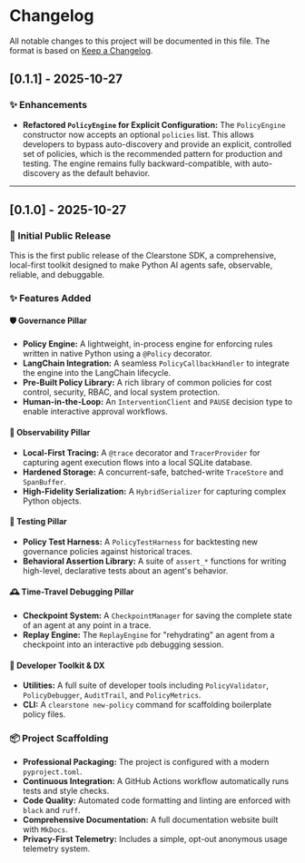 # Changelog

All notable changes to this project will be documented in this file. The format is based on [Keep a Changelog](https://keepachangelog.com/en/1.0.0/).

## [0.1.1] - 2025-10-27

### ✨ Enhancements

*   **Refactored `PolicyEngine` for Explicit Configuration:** The `PolicyEngine` constructor now accepts an optional `policies` list. This allows developers to bypass auto-discovery and provide an explicit, controlled set of policies, which is the recommended pattern for production and testing. The engine remains fully backward-compatible, with auto-discovery as the default behavior.

---

## [0.1.0] - 2025-10-27

### 🎉 Initial Public Release

This is the first public release of the Clearstone SDK, a comprehensive, local-first toolkit designed to make Python AI agents safe, observable, reliable, and debuggable.

### ✨ Features Added

#### 🛡️ Governance Pillar
*   **Policy Engine:** A lightweight, in-process engine for enforcing rules written in native Python using a `@Policy` decorator.
*   **LangChain Integration:** A seamless `PolicyCallbackHandler` to integrate the engine into the LangChain lifecycle.
*   **Pre-Built Policy Library:** A rich library of common policies for cost control, security, RBAC, and local system protection.
*   **Human-in-the-Loop:** An `InterventionClient` and `PAUSE` decision type to enable interactive approval workflows.

#### 🔭 Observability Pillar
*   **Local-First Tracing:** A `@trace` decorator and `TracerProvider` for capturing agent execution flows into a local SQLite database.
*   **Hardened Storage:** A concurrent-safe, batched-write `TraceStore` and `SpanBuffer`.
*   **High-Fidelity Serialization:** A `HybridSerializer` for capturing complex Python objects.

#### 🧪 Testing Pillar
*   **Policy Test Harness:** A `PolicyTestHarness` for backtesting new governance policies against historical traces.
*   **Behavioral Assertion Library:** A suite of `assert_*` functions for writing high-level, declarative tests about an agent's behavior.

#### 🕰️ Time-Travel Debugging Pillar
*   **Checkpoint System:** A `CheckpointManager` for saving the complete state of an agent at any point in a trace.
*   **Replay Engine:** The `ReplayEngine` for "rehydrating" an agent from a checkpoint into an interactive `pdb` debugging session.

#### 🔧 Developer Toolkit & DX
*   **Utilities:** A full suite of developer tools including `PolicyValidator`, `PolicyDebugger`, `AuditTrail`, and `PolicyMetrics`.
*   **CLI:** A `clearstone new-policy` command for scaffolding boilerplate policy files.

### 📦 Project Scaffolding
*   **Professional Packaging:** The project is configured with a modern `pyproject.toml`.
*   **Continuous Integration:** A GitHub Actions workflow automatically runs tests and style checks.
*   **Code Quality:** Automated code formatting and linting are enforced with `black` and `ruff`.
*   **Comprehensive Documentation:** A full documentation website built with `MkDocs`.
*   **Privacy-First Telemetry:** Includes a simple, opt-out anonymous usage telemetry system.
